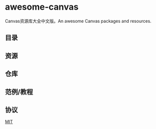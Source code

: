 # awesome-canvas
Canvas资源库大全中文版。An awesome Canvas packages and resources.

## 目录

## 资源

## 仓库


## 范例/教程

## 协议

[MIT](./LICENSE)
